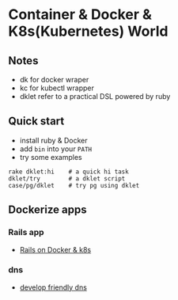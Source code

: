 # Container & Docker & K8s(Kubernetes) World

## Notes

* dk for docker wraper
* kc for kubectl wrapper
* dklet refer to a practical DSL powered by ruby

## Quick start

* install ruby & Docker
* add `bin` into your `PATH`
* try some examples

```
rake dklet:hi    # a quick hi task
dklet/try        # a dklet script
case/pg/dklet    # try pg using dklet
``` 

## Dockerize apps

### Rails app

* [Rails on Docker & k8s](https://github.com/dailyops/hirails)

### dns

* [develop friendly dns](https://github.com/dailyops/devdns)

